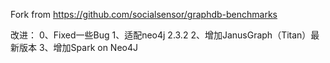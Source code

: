  Fork from https://github.com/socialsensor/graphdb-benchmarks
 
改进：
0、Fixed一些Bug
1、适配neo4j 2.3.2
2、增加JanusGraph（Titan）最新版本
3、增加Spark on Neo4J
